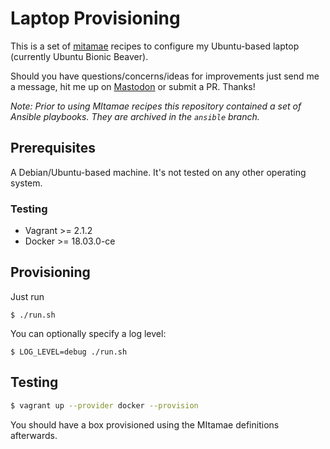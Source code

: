 # Laptop Provisioning

This is a set of [mitamae](https://github.com/itamae-kitchen/mitamae) recipes to configure my Ubuntu-based laptop (currently Ubuntu Bionic Beaver).

Should you have questions/concerns/ideas for improvements just send me a message, hit me up on [Mastodon](https://mastodon.social/@moritzheiber) or submit a PR. Thanks!

_Note: Prior to using MItamae recipes this repository contained a set of Ansible playbooks. They are archived in the `ansible` branch._

## Prerequisites

A Debian/Ubuntu-based machine. It's not tested on any other operating system.

### Testing

- Vagrant >= 2.1.2
- Docker >= 18.03.0-ce

## Provisioning

Just run

```
$ ./run.sh
```

You can optionally specify a log level:

```
$ LOG_LEVEL=debug ./run.sh
```

## Testing

```sh
$ vagrant up --provider docker --provision
```

You should have a box provisioned using the MItamae definitions afterwards.
